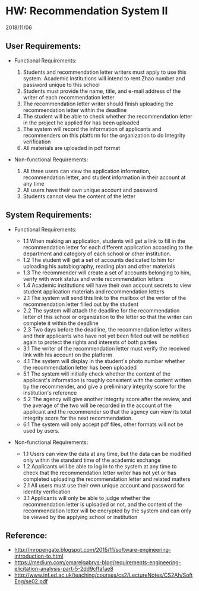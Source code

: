 # HW: Recommendation System II 

2018/11/06

## User Requirements:
* Functional Requirements:
  1. Students and recommendation letter writers must apply to use this system. Academic institutions will intend to rent
  Zhao number and password unique to this school
  2. Students must provide the name, title, and e-mail address of the writer of each recommendation letter
  3. The recommendation letter writer should finish uploading the recommendation letter within the deadline
  4. The student will be able to check whether the recommendation letter in the project he applied for has been uploaded
  5. The system will record the information of applicants and recommenders on this platform for the organization to do
  Integrity verification
  6. All materials are uploaded in pdf format
   
* Non-functional Requirements:
  1. All three users can view the application information, recommendation letter, and student information in their account at any time
  2. All users have their own unique account and password
  3. Students cannot view the content of the letter

## System Requirements:
* Functional Requirements:
  * 1.1 When making an application, students will get a link to fill in the recommendation letter for each different application according to the department and category of each school or other institution.
  * 1.2 The student will get a set of accounts dedicated to him for uploading his autobiography, reading plan and other materials
  * 1.3 The recommender will create a set of accounts belonging to him, verify with work status and write recommendation letters
  * 1.4 Academic institutions will have their own account secrets to view student application materials and recommendation letters
  * 2.1 The system will send this link to the mailbox of the writer of the recommendation letter filled out by the student
  * 2.2 The system will attach the deadline for the recommendation letter of this school or organization to the letter so that the writer can complete it within the deadline
  * 2.3 Two days before the deadline, the recommendation letter writers and their applicants who have not yet been filled out will be notified again to protect the rights and interests of both parties
  * 3.1 The writer of the recommendation letter must verify the received link with his account on the platform
  * 4.1 The system will display in the student's photo number whether the recommendation letter has been uploaded
  * 5.1 The system will initially check whether the content of the applicant's information is roughly consistent with the content written by the recommender, and give a preliminary integrity score for the institution's reference
  * 5.2 The agency will give another integrity score after the review, and the average of the two will be recorded in the account of the applicant and the recommender so that the agency can view its total integrity score for the next recommendation.
  * 6.1 The system will only accept pdf files, other formats will not be used by users.
   
* Non-functional Requirements:
  * 1.1 Users can view the data at any time, but the data can be modified only within the standard time of the academic exchange
  * 1.2 Applicants will be able to log in to the system at any time to check that the recommendation letter writer has not yet or has completed uploading the recommendation letter and related matters
  * 2.1 All users must use their own unique account and password for identity verification
  * 3.1 Applicants will only be able to judge whether the recommendation letter is uploaded or not, and the content of the recommendation letter will be encrypted by the system and can only be viewed by the applying school or institution

## Reference:
* http://mropengate.blogspot.com/2015/11/software-engineering-introduction-to.html
* https://medium.com/omarelgabrys-blog/requirements-engineering-elicitation-analysis-part-5-2dd9cffafae8
* http://www.inf.ed.ac.uk/teaching/courses/cs2/LectureNotes/CS2Ah/SoftEng/se02.pdf
